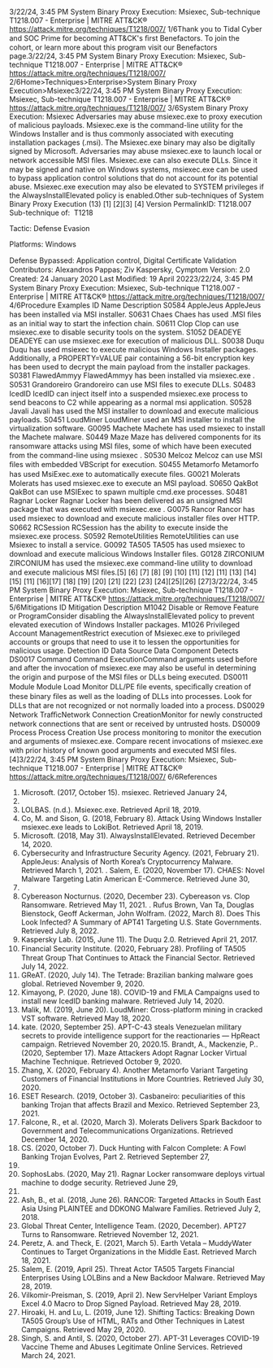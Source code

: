3/22/24, 3:45 PM System Binary Proxy Execution: Msiexec, Sub-technique T1218.007 - Enterprise | MITRE ATT&CK®
https://attack.mitre.org/techniques/T1218/007/ 1/6Thank you to Tidal Cyber and SOC Prime for becoming ATT&CK's ﬁrst Benefactors. To join the cohort, or learn more about this program visit our
Benefactors page.3/22/24, 3:45 PM System Binary Proxy Execution: Msiexec, Sub-technique T1218.007 - Enterprise | MITRE ATT&CK®
https://attack.mitre.org/techniques/T1218/007/ 2/6Home>Techniques>Enterprise>System Binary Proxy Execution>Msiexec3/22/24, 3:45 PM System Binary Proxy Execution: Msiexec, Sub-technique T1218.007 - Enterprise | MITRE ATT&CK®
https://attack.mitre.org/techniques/T1218/007/ 3/6System Binary Proxy Execution: Msiexec
Adversaries may abuse msiexec.exe to proxy execution of malicious payloads. Msiexec.exe is the command-line utility for the Windows
Installer and is thus commonly associated with executing installation packages (.msi). The Msiexec.exe binary may also be digitally
signed by Microsoft.
Adversaries may abuse msiexec.exe to launch local or network accessible MSI ﬁles. Msiexec.exe can also execute DLLs. Since it may be
signed and native on Windows systems, msiexec.exe can be used to bypass application control solutions that do not account for its
potential abuse. Msiexec.exe execution may also be elevated to SYSTEM privileges if the AlwaysInstallElevated policy is enabled.Other sub-techniques of System Binary Proxy Execution (13)
[1]
[2][3]
[4]
Version PermalinkID: T1218.007
Sub-technique of:  T1218

Tactic: Defense Evasion

Platforms: Windows

Defense Bypassed: Application control, Digital Certiﬁcate Validation
Contributors: Alexandros Pappas; Ziv Kaspersky, Cymptom
Version: 2.0
Created: 24 January 2020
Last Modiﬁed: 19 April 20223/22/24, 3:45 PM System Binary Proxy Execution: Msiexec, Sub-technique T1218.007 - Enterprise | MITRE ATT&CK®
https://attack.mitre.org/techniques/T1218/007/ 4/6Procedure Examples
ID Name Description
S0584 AppleJeus AppleJeus has been installed via MSI installer.
S0631 Chaes Chaes has used .MSI ﬁles as an initial way to start the infection chain.
S0611 Clop Clop can use msiexec.exe to disable security tools on the system.
S1052 DEADEYE DEADEYE can use msiexec.exe for execution of malicious DLL.
S0038 Duqu Duqu has used msiexec to execute malicious Windows Installer packages. Additionally, a
PROPERTY=VALUE pair containing a 56-bit encryption key has been used to decrypt the main payload from
the installer packages.
S0381 FlawedAmmyy FlawedAmmyy has been installed via msiexec.exe .
S0531 Grandoreiro Grandoreiro can use MSI ﬁles to execute DLLs.
S0483 IcedID IcedID can inject itself into a suspended msiexec.exe process to send beacons to C2 while appearing as a
normal msi application. 
S0528 Javali Javali has used the MSI installer to download and execute malicious payloads.
S0451 LoudMiner LoudMiner used an MSI installer to install the virtualization software.
G0095 Machete Machete has used msiexec to install the Machete malware.
S0449 Maze Maze has delivered components for its ransomware attacks using MSI ﬁles, some of which have been
executed from the command-line using msiexec .
S0530 Melcoz Melcoz can use MSI ﬁles with embedded VBScript for execution.
S0455 Metamorfo Metamorfo has used MsiExec.exe to automatically execute ﬁles.
G0021 Molerats Molerats has used msiexec.exe to execute an MSI payload.
S0650 QakBot QakBot can use MSIExec to spawn multiple cmd.exe processes.
S0481 Ragnar Locker Ragnar Locker has been delivered as an unsigned MSI package that was executed with msiexec.exe .
G0075 Rancor Rancor has used msiexec to download and execute malicious installer ﬁles over HTTP.
S0662 RCSession RCSession has the ability to execute inside the msiexec.exe process.
S0592 RemoteUtilities RemoteUtilities can use Msiexec to install a service.
G0092 TA505 TA505 has used msiexec to download and execute malicious Windows Installer ﬁles.
G0128 ZIRCONIUM ZIRCONIUM has used the msiexec.exe command-line utility to download and execute malicious MSI ﬁles.[5]
[6]
[7]
[8]
[9]
[10]
[11]
[12]
[11]
[13]
[14]
[15]
[11]
[16][17]
[18]
[19]
[20]
[21]
[22]
[23]
[24][25][26]
[27]3/22/24, 3:45 PM System Binary Proxy Execution: Msiexec, Sub-technique T1218.007 - Enterprise | MITRE ATT&CK®
https://attack.mitre.org/techniques/T1218/007/ 5/6Mitigations
ID Mitigation Description
M1042 Disable or Remove Feature or
ProgramConsider disabling the AlwaysInstallElevated policy to prevent elevated execution of
Windows Installer packages.
M1026 Privileged Account
ManagementRestrict execution of Msiexec.exe to privileged accounts or groups that need to use it to
lessen the opportunities for malicious usage.
Detection
ID Data Source Data Component Detects
DS0017 Command Command
ExecutionCommand arguments used before and after the invocation of msiexec.exe may also
be useful in determining the origin and purpose of the MSI ﬁles or DLLs being
executed.
DS0011 Module Module Load Monitor DLL/PE ﬁle events, speciﬁcally creation of these binary ﬁles as well as the
loading of DLLs into processes. Look for DLLs that are not recognized or not
normally loaded into a process.
DS0029 Network TraﬃcNetwork Connection
CreationMonitor for newly constructed network connections that are sent or received by
untrusted hosts.
DS0009 Process Process Creation Use process monitoring to monitor the execution and arguments of msiexec.exe.
Compare recent invocations of msiexec.exe with prior history of known good
arguments and executed MSI ﬁles.[4]3/22/24, 3:45 PM System Binary Proxy Execution: Msiexec, Sub-technique T1218.007 - Enterprise | MITRE ATT&CK®
https://attack.mitre.org/techniques/T1218/007/ 6/6References
1. Microsoft. (2017, October 15). msiexec. Retrieved January 24,
2020.
2. LOLBAS. (n.d.). Msiexec.exe. Retrieved April 18, 2019.
3. Co, M. and Sison, G. (2018, February 8). Attack Using
Windows Installer msiexec.exe leads to LokiBot. Retrieved
April 18, 2019.
4. Microsoft. (2018, May 31). AlwaysInstallElevated. Retrieved
December 14, 2020.
5. Cybersecurity and Infrastructure Security Agency. (2021,
February 21). AppleJeus: Analysis of North Korea’s
Cryptocurrency Malware. Retrieved March 1, 2021.
. Salem, E. (2020, November 17). CHAES: Novel Malware
Targeting Latin American E-Commerce. Retrieved June 30,
2021.
7. Cybereason Nocturnus. (2020, December 23). Cybereason vs.
Clop Ransomware. Retrieved May 11, 2021.
. Rufus Brown, Van Ta, Douglas Bienstock, Geoff Ackerman,
John Wolfram. (2022, March 8). Does This Look Infected? A
Summary of APT41 Targeting U.S. State Governments.
Retrieved July 8, 2022.
9. Kaspersky Lab. (2015, June 11). The Duqu 2.0. Retrieved April
21, 2017.
10. Financial Security Institute. (2020, February 28). Proﬁling of
TA505 Threat Group That Continues to Attack the Financial
Sector. Retrieved July 14, 2022.
11. GReAT. (2020, July 14). The Tetrade: Brazilian banking
malware goes global. Retrieved November 9, 2020.
12. Kimayong, P. (2020, June 18). COVID-19 and FMLA
Campaigns used to install new IcedID banking malware.
Retrieved July 14, 2020.
13. Malik, M. (2019, June 20). LoudMiner: Cross-platform mining
in cracked VST software. Retrieved May 18, 2020.
14. kate. (2020, September 25). APT-C-43 steals Venezuelan
military secrets to provide intelligence support for the
reactionaries — HpReact campaign. Retrieved November 20,
2020.15. Brandt, A., Mackenzie, P.. (2020, September 17). Maze
Attackers Adopt Ragnar Locker Virtual Machine Technique.
Retrieved October 9, 2020.
1. Zhang, X. (2020, February 4). Another Metamorfo Variant
Targeting Customers of Financial Institutions in More
Countries. Retrieved July 30, 2020.
17. ESET Research. (2019, October 3). Casbaneiro: peculiarities of
this banking Trojan that affects Brazil and Mexico. Retrieved
September 23, 2021.
1. Falcone, R., et al. (2020, March 3). Molerats Delivers Spark
Backdoor to Government and Telecommunications
Organizations. Retrieved December 14, 2020.
19. CS. (2020, October 7). Duck Hunting with Falcon Complete: A
Fowl Banking Trojan Evolves, Part 2. Retrieved September 27,
2021.
20. SophosLabs. (2020, May 21). Ragnar Locker ransomware
deploys virtual machine to dodge security. Retrieved June 29,
2020.
21. Ash, B., et al. (2018, June 26). RANCOR: Targeted Attacks in
South East Asia Using PLAINTEE and DDKONG Malware
Families. Retrieved July 2, 2018.
22. Global Threat Center, Intelligence Team. (2020, December).
APT27 Turns to Ransomware. Retrieved November 12, 2021.
23. Peretz, A. and Theck, E. (2021, March 5). Earth Vetala –
MuddyWater Continues to Target Organizations in the Middle
East. Retrieved March 18, 2021.
24. Salem, E. (2019, April 25). Threat Actor TA505 Targets
Financial Enterprises Using LOLBins and a New Backdoor
Malware. Retrieved May 28, 2019.
25. Vilkomir-Preisman, S. (2019, April 2). New ServHelper Variant
Employs Excel 4.0 Macro to Drop Signed Payload. Retrieved
May 28, 2019.
2. Hiroaki, H. and Lu, L. (2019, June 12). Shifting Tactics:
Breaking Down TA505 Group’s Use of HTML, RATs and Other
Techniques in Latest Campaigns. Retrieved May 29, 2020.
27. Singh, S. and Antil, S. (2020, October 27). APT-31 Leverages
COVID-19 Vaccine Theme and Abuses Legitimate Online
Services. Retrieved March 24, 2021.